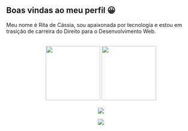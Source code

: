 ## Boas vindas ao meu perfil 😀

Meu nome é Rita de Cássia, sou apaixonada por tecnologia e estou em trasição de carreira do Direito para o Desenvolvimento Web.

<br>

<!-- GITHUB STATUS -->
<div align="center">
  <img height="145em" src="https://github-readme-stats.vercel.app/api?username=ritafeijo&show_icons=true&theme=dark&include_all_commits=true&count_private=true"/>
  <img height="145em" src="https://github-readme-stats.vercel.app/api/top-langs/?username=ritafeijo&layout=compact&langs_count=10&theme=dark"/>

  <!-- TEMAS: dark, radical, merko, gruvbox, tokyonight, onedark, cobalt, synthwave, highcontrast, dracula -->
</div>

<br>


</div>

<!-- REDES SOCIAIS -->
<div align="center">
    <a href="https://www.instagram.com/ritafeijo18/?next=%2F" target="_blank"><img src="https://img.shields.io/badge/-Instagram-%23E4405F?style=for-the-badge&logo=instagram&logoColor=white" target="_blank"></a>
    
  ![](https://visitor-badge.glitch.me/badge?page_id=gus-caetano)
</div>
